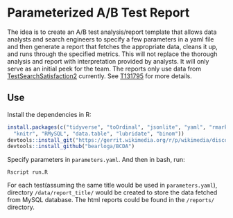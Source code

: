 # Parameterized A/B Test Report

The idea is to create an A/B test analysis/report template that allows data analysts and search engineers to specify a few parameters in a yaml file and then generate a report that fetches the appropriate data, cleans it up, and runs through the specified metrics. This will not replace the thorough analysis and report with interpretation provided by analysts. It will only serve as an initial peek for the team. The reports only use data from [TestSearchSatisfaction2](https://meta.wikimedia.org/wiki/Schema:TestSearchSatisfaction2) currently. See [T131795](https://phabricator.wikimedia.org/T131795) for more details.

## Use

Install the dependencies in R:

```R
install.packages(c("tidyverse", "toOrdinal", "jsonlite", "yaml", "rmarkdown", "tools",
  "knitr", "RMySQL", "data.table", "lubridate", "binom"))
devtools::install_git("https://gerrit.wikimedia.org/r/p/wikimedia/discovery/wmf.git")
devtools::install_github("bearloga/BCDA")
```

Specify parameters in `parameters.yaml`. And then in bash, run:
```
Rscript run.R
```

For each test(assuming the same title would be used in `parameters.yaml`), directory `/data/report_title/` would be created to store the data fetched from MySQL database. The html reports could be found in the `/reports/` directory.

